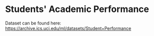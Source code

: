 # Students' Academic Performance

Dataset can be found here: https://archive.ics.uci.edu/ml/datasets/Student+Performance
